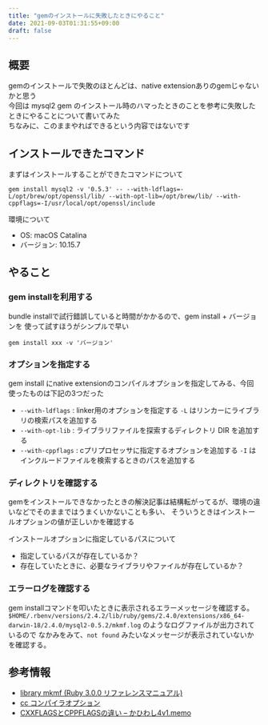 ```yaml
---
title: "gemのインストールに失敗したときにやること"
date: 2021-09-03T01:31:55+09:00
draft: false
---
```


## 概要

gemのインストールで失敗のほとんどは、native extensionありのgemじゃないかと思う  
今回は mysql2 gem のインストール時のハマったときのことを参考に失敗したときにやることについて書いてみた  
ちなみに、このままやればできるという内容ではないです


## インストールできたコマンド

まずはインストールすることができたコマンドについて

```
gem install mysql2 -v '0.5.3' -- --with-ldflags=-L/opt/brew/opt/openssl/lib/ --with-opt-lib=/opt/brew/lib/ --with-cppflags=-I/usr/local/opt/openssl/include
```

環境について

- OS: macOS Catalina
- バージョン: 10.15.7

## やること

### gem installを利用する

bundle installで試行錯誤していると時間がかかるので、gem install + バージョンを
使って試すほうがシンプルで早い

```
gem install xxx -v 'バージョン'
```

### オプションを指定する

gem install にnative extensionのコンパイルオプションを指定してみる、今回使ったものは下記の3つだった

- `--with-ldflags` : linker用のオプションを指定する `-L` はリンカーにライブラリの検索パスを追加する
- `--with-opt-lib` : ライブラリファイルを探索するディレクトリ DIR を追加する
- `--with-cppflags` : cプリプロセッサに指定するオプションを追加する `-I` はインクルードファイルを検索するときのパスを追加する 

### ディレクトリを確認する

gemをインストールできなかったときの解決記事は結構転がってるが、環境の違いなどでそのままではうまくいかないことも多い、
そういうときはインストールオプションの値が正しいかを確認する

インストールオプションに指定しているパスについて

- 指定しているパスが存在しているか？
- 存在していたときに、必要なライブラリやファイルが存在しているか？

### エラーログを確認する

gem installコマンドを叩いたときに表示されるエラーメッセージを確認する。
`$HOME/.rbenv/versions/2.4.2/lib/ruby/gems/2.4.0/extensions/x86_64-darwin-18/2.4.0/mysql2-0.5.2/mkmf.log` のようなログファイルが出力されているので
なかみをみて、`not found` みたいなメッセージが表示されていないかを確認する。


## 参考情報
- [library mkmf (Ruby 3.0.0 リファレンスマニュアル)](https://docs.ruby-lang.org/ja/latest/library/mkmf.html)
- [cc コンパイラオプション](https://docs.oracle.com/cd/E19957-01/806-4836/ccOptions.html)
- [CXXFLAGSとCPPFLAGSの違い – かひわし4v1.memo](https://blog.ef67daisuki.club/2017/05/cxxflags%E3%81%A8cppflags%E3%81%AE%E9%81%95%E3%81%84/)

